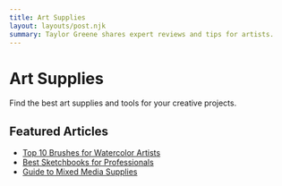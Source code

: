 ```yaml
---
title: Art Supplies
layout: layouts/post.njk
summary: Taylor Greene shares expert reviews and tips for artists.
---
```

# Art Supplies

Find the best art supplies and tools for your creative projects.

## Featured Articles
- [Top 10 Brushes for Watercolor Artists](/topics/art-supplies/best-watercolor-brushes/)
- [Best Sketchbooks for Professionals](/topics/art-supplies/best-sketchbooks/)
- [Guide to Mixed Media Supplies](/topics/art-supplies/mixed-media-supplies/)
